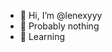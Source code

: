 - 👋 Hi, I’m @lenexyyy
- 👀 Probably nothing
- 🌱 Learning

<!---
lenexyyy/lenexyyy is a ✨ special ✨ repository because its `README.md` (this file) appears on your GitHub profile.
You can click the Preview link to take a look at your changes.
--->
